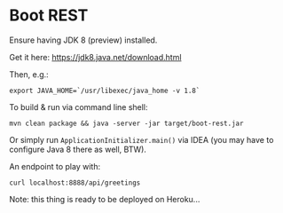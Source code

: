 Boot REST
=========

Ensure having JDK 8 (preview) installed.

Get it here: https://jdk8.java.net/download.html

Then, e.g.:

    export JAVA_HOME=`/usr/libexec/java_home -v 1.8`

To build & run via command line shell:

    mvn clean package && java -server -jar target/boot-rest.jar

Or simply run `ApplicationInitializer.main()` via IDEA (you may have to configure Java 8 there as well, BTW).

An endpoint to play with:

    curl localhost:8888/api/greetings

Note: this thing is ready to be deployed on Heroku...
